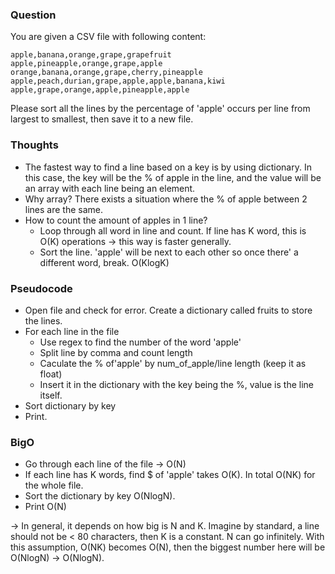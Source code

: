 ### Question
You are given a CSV file with following content:
```
apple,banana,orange,grape,grapefruit
apple,pineapple,orange,grape,apple
orange,banana,orange,grape,cherry,pineapple
apple,peach,durian,grape,apple,apple,banana,kiwi
apple,grape,orange,apple,pineapple,apple
```
Please sort all the lines by the percentage of 'apple' occurs per line from largest to smallest, then save it to a new file.

### Thoughts
- The fastest way to find a line based on a key is by using dictionary. In this case, the key will be the % of apple in the line, and the value will be an array with each line being an element.
- Why array? There exists a situation where the % of apple between 2 lines are the same.
- How to count the amount of apples in 1 line?
   - Loop through all word in line and count. If line has K word, this is O(K) operations -> this way is faster generally.
   - Sort the line. 'apple' will be next to each other so once there' a different word, break. O(KlogK)

### Pseudocode
- Open file and check for error. Create a dictionary called fruits to store the lines.
- For each line in the file
   - Use regex to find the number of the word 'apple'
   - Split line by comma and count length
   - Caculate the % of'apple' by num_of_apple/line length (keep it as float)
   - Insert it in the dictionary with the key being the %, value is the line itself.
- Sort dictionary by key
- Print.

### BigO
- Go through each line of the file -> O(N)
- If each line has K words, find $ of 'apple' takes O(K). In total O(NK) for the whole file.
- Sort the dictionary by key O(NlogN).
- Print O(N)

-> In general, it depends on how big is N and K. Imagine by standard, a line should not be < 80 characters, then K is a constant. N can go infinitely. With this assumption, O(NK) becomes O(N), then the biggest number here will be O(NlogN) -> O(NlogN).